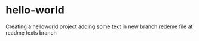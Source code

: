 # hello-world
Creating a helloworld project
adding some text in new branch redeme file at readme texts branch
